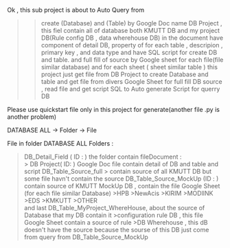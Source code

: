 Ok , this sub project is about to Auto Query from 
  >> create (Database) and (Table) by Google Doc name DB Project , this fiel contain all of database both KMUTT DB and my project DB(Rule config DB , data wherehouse DB)
in the document have component of detail DB, property of for each table , descripion , primary key , and data type and have SQL script for create DB and table.
  >> and full fill of source by Google sheet for each file(file similar database) and for each sheet ( sheet similar table )
this project just get file from DB Project to create Database and table and get file from divers Google Sheet for full fill DB source , read file and get script SQL to Auto generate Script for querry DB

Please use quickstart file only in this project for generate(another file .py is another problem) 

>>>>>>>>>>>>>>>>>>>>>>>>>>>>>>>>>>>>>>>>>>>>
>>>>>>>>>>>>>>>>>>>>>>>>>>>>>>>>>>>>>>>>>>>>
DATABASE ALL -> Folder -> File

File in folder  DATABASE ALL Folders :
  >   DB_Detail_Field ( ID : ) the folder contain fileDocument :  
      > DB Project( ID: ) Google Doc file contain detail of DB and table and script
  >   DB_Table_Source_full
      > contain source of all KMUTT DB but some file havn't contain the source
  >   DB_Table_Source_MockUp (ID : ) contain source of KMUTT MockUp DB , contain the file Google Sheet  (for each file similar Database)
      >HPB
      >NewAcis
      >KIRIM
      >MODlINK
      >EDS
      >KMKUTT
      >OTHER      
  > and last DB_Table_MyProject_WhereHouse, about the source of  Database that my DB contain it
      >configuration rule DB , this file Google Sheet contain a source of rule
      >DB Wherehouse , this dB doesn't have the source because the sourse of this DB just come from query from DB_Table_Source_MockUp 


